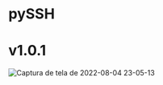 # pySSH

# v1.0.1

![Captura de tela de 2022-08-04 23-05-13](https://user-images.githubusercontent.com/79322362/182986159-acc959da-10b2-4efd-92d6-924b74e272f9.png)

